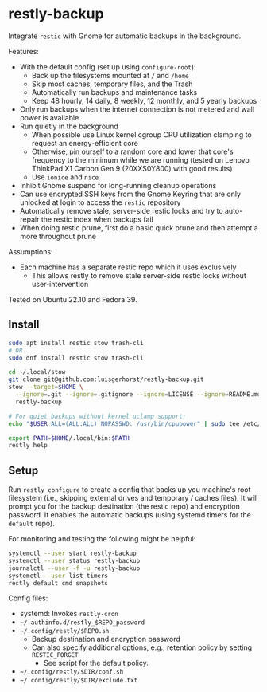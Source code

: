 # restly-backup

Integrate `restic` with Gnome for automatic backups in the background. 

Features:
- With the default config (set up using `configure-root`):
  - Back up the filesystems mounted at `/` and `/home`
  - Skip most caches, temporary files, and the Trash
  - Automatically run backups and maintenance tasks
  - Keep 48 hourly, 14 daily, 8 weekly, 12 monthly, and 5 yearly backups
- Only run backups when the internet connection is not metered and wall power is available
- Run quietly in the background
  - When possible use Linux kernel cgroup CPU utilization clamping to request an
    energy-efficient core
  - Otherwise, pin ourself to a random core and lower that core's frequency to
    the minimum while we are running (tested on Lenovo ThinkPad X1 Carbon Gen 9
    (20XXS0Y800) with good results)
  - Use `ionice` and `nice`
- Inhibit Gnome suspend for long-running cleanup operations
- Can use encrypted SSH keys from the Gnome Keyring that are only unlocked at
  login to access the `restic` repository
- Automatically remove stale, server-side restic locks and try to auto-repair
  the restic index when backups fail
- When doing restic prune, first do a basic quick prune and then attempt a more
  throughout prune

Assumptions:
- Each machine has a separate restic repo which it uses exclusively
  - This allows restly to remove stale server-side restic locks without user-intervention

Tested on Ubuntu 22.10 and Fedora 39.

## Install

``` sh
sudo apt install restic stow trash-cli 
# OR 
sudo dnf install restic stow trash-cli

cd ~/.local/stow
git clone git@github.com:luisgerhorst/restly-backup.git 
stow --target=$HOME \
  --ignore=.git --ignore=.gitignore --ignore=LICENSE --ignore=README.md \
  restly-backup

# For quiet backups without kernel uclamp support:
echo "$USER	ALL=(ALL:ALL) NOPASSWD: /usr/bin/cpupower" | sudo tee /etc/sudoers.d/$USER-cpupower-for-restly

export PATH=$HOME/.local/bin:$PATH
restly help
```

## Setup

Run `restly configure` to create a config that backs up you machine's root
filesystem (i.e., skipping external drives and temporary / caches files). It
will prompt you for the backup destination (the restic repo) and encryption
password. It enables the automatic backups (using systemd timers for the
`default` repo).

For monitoring and testing the following might be helpful:

``` sh
systemctl --user start restly-backup
systemctl --user status restly-backup
journalctl --user -f -u restly-backup
systemctl --user list-timers
restly default cmd snapshots
```

Config files:
- systemd: Invokes `restly-cron`
- `~/.authinfo.d/restly_$REPO_password`
- `~/.config/restly/$REPO.sh`
  - Backup destination and encryption password
  - Can also specify additional options, e.g., retention policy by setting `RESTIC_FORGET`
    - See script for the default policy.
- `~/.config/restly/$DIR/conf.sh`
- `~/.config/restly/$DIR/exclude.txt`
